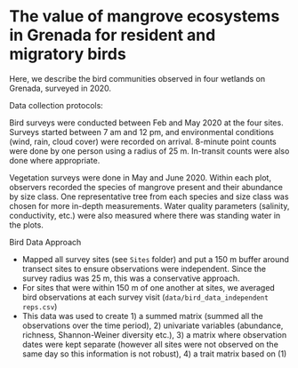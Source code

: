 # The value of mangrove ecosystems in Grenada for resident and migratory birds
Here, we describe the bird communities observed in four wetlands on Grenada, surveyed in 2020.
 
Data collection protocols:

Bird surveys were conducted between Feb and May 2020 at the four sites. Surveys started between 7 am and 12 pm, and environmental conditions (wind, rain, cloud cover) were recorded on arrival. 8-minute point counts were done by one person using a radius of 25 m. In-transit counts were also done where appropriate. 

Vegetation surveys were done in May and June 2020. Within each plot, observers recorded the species of mangrove present and their abundance by size class. One representative tree from each species and size class was chosen for more in-depth measurements. Water quality parameters (salinity, conductivity, etc.) were also measured where there was standing water in the plots.



Bird Data Approach

- Mapped all survey sites (see `Sites` folder) and put a 150 m buffer around transect sites to ensure observations were independent. Since the survey radius was 25 m, this was a conservative approach.
- For sites that were within 150 m of one another at sites, we averaged bird observations at each survey visit (`data/bird_data_independent reps.csv`)
- This data was used to create 1) a summed matrix (summed all the observations over the time period), 2) univariate variables (abundance, richness, Shannon-Weiner diversity etc.), 3) a matrix where observation dates were kept separate (however all sites were not observed on the same day so this information is not robust), 4) a trait matrix based on (1)

